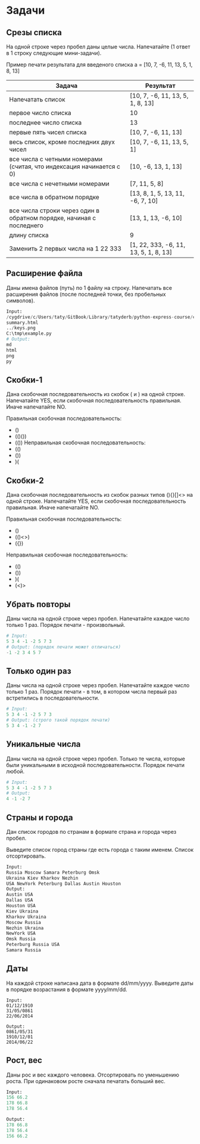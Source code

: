 # Задачи

## Срезы списка

На одной строке через пробел даны целые числа. Напечатайте (1 ответ в 1 строку следующие мини-задачи).

Пример печати результата для введеного списка a = \[10, 7, -6, 11, 13, 5, 1, 8, 13\]

| Задача | Результат |
|---|---|
| Напечатать список | \[10, 7, -6, 11, 13, 5, 1, 8, 13\] |
| первое число списка | 10 |
| последнее число списка | 13 |
| первые пять чисел списка | \[10, 7, -6, 11, 13\]|
| весь список, кроме последних двух чисел |  \[10, 7, -6, 11, 13, 5, 1\] |
| все числа с четными номерами (считая, что индексация начинается с 0) |  \[10, -6, 13, 1, 13\] |
| все числа с нечетными номерами |  \[7, 11, 5, 8\] |
| все числа в обратном порядке | \[13, 8, 1, 5, 13, 11, -6, 7, 10\]|
| все числа строки через один в обратном порядке, начиная с последнего | \[13, 1, 13,  -6, 10\] |
| длину списка | 9 |
| Заменить 2 первых числа на 1 22 333 | \[1, 22, 333, -6, 11, 13, 5, 1, 8, 13\]|

## Расширение файла

Даны имена файлов (путь) по 1 файлу на строку. Напечатать все расширения файлов (после последней точки, без пробельных символов).
```python
Input:
/cygdrive/c/Users/taty/GitBook/Library/tatyderb/python-express-course/chapter_seq/README.md
summary.html
../keys.png
C:\tmp\example.py
# Output:
md
html
png
py
```

## Скобки-1

Дана скобочная последовательность из скобок ( и ) на одной строке. Напечатайте YES, если скобочная последовательность правильная. Иначе напечатайте NO.

Правильная скобочная последовательность:
* ()
* (()())
* (())
Неправильная скобочная последовательность:
* (()
* ())
* )(

## Скобки-2
Дана скобочная последовательность из скобок разных типов (){}\[\]<> на одной строке. Напечатайте YES, если скобочная последовательность правильная. Иначе напечатайте NO.

Правильная скобочная последовательность:
* ()
* (()<>)
* ({})

Неправильная скобочная последовательность:
* (()
* ())
* )(
* (<)>

## Убрать повторы

Даны числа на одной строке через пробел. Напечатайте каждое число только 1 раз. Порядок печати - произвольный.
```python
# Input:
5 3 4 -1 -2 5 7 3
# Output: (порядок печати может отличаться)
-1 -2 3 4 5 7
```

## Только один раз

Даны числа на одной строке через пробел. Напечатайте каждое число только 1 раз. Порядок печати - в том, в котором числа первый раз встретились в последовательности.
```python
# Input:
5 3 4 -1 -2 5 7 3
# Output: (строго такой порядок печати)
5 3 4 -1 -2 7
```

## Уникальные числа

Даны числа на одной строке через пробел. Только те числа, которые были уникальными в исходной последовательности. Порядок печати любой.

```python
# Input:
5 3 4 -1 -2 5 7 3
# Output:
4 -1 -2 7
```
## Страны и города

Дан список городов по странам в формате страна и города через пробел.

Выведите список город страны где есть города с таким именем. Список отсортировать.

```python
Input:
Russia Moscow Samara Peterburg Omsk
Ukraina Kiev Kharkov Nezhin
USA NewYork Peterburg Dallas Austin Houston
Output:
Austin USA
Dallas USA
Houston USA
Kiev Ukraina
Kharkov Ukraina
Moscow Russia
Nezhin Ukraina
NewYork USA
Omsk Russia
Peterburg Russia USA
Samara Russia
```

## Даты

На каждой строке написана дата в формате dd/mm/yyyy. Выведите даты в порядке возрастания в формате yyyy/mm/dd.

```
Input:
01/12/1910
31/05/0861
22/06/2014

Output:
0861/05/31
1910/12/01
2014/06/22
```

## Рост, вес

Даны рос и вес каждого человека. Отсортировать по уменьшению роста. При одинаковом росте сначала печатать больший вес.
```python
Input:
156 66.2
178 66.8
178 56.4

Output:
178 66.8
178 56.4
156 66.2
```

